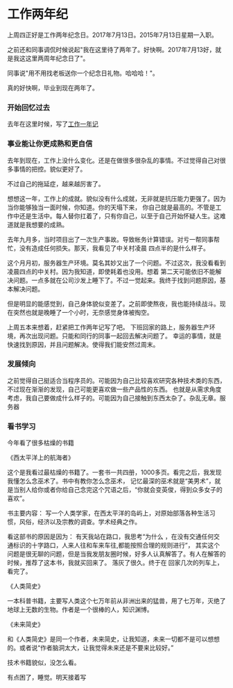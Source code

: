 # 工作两年纪

上周四正好是工作两年纪念日。2017年7月13日。2015年7月13日星期一入职。

之前还和同事调侃时候说起"我在这里待了两年了。好快啊。2017年7月13好，就是我这这里两周年纪念日了"。

同事说"用不用找老板送你一个纪念日礼物。哈哈哈！"。 

真的好快啊，毕业到现在两年了。

### 开始回忆过去

去年在这里时候，写了[工作一年记](http://www.22too.com/blog/the%20day%20is%20work%20a%20years%20day)

### 事业能让你更成熟和更自信

去年到现在，工作上没什么变化。还是在做很多很杂乱的事情。不过觉得自己对很多事情的把控。貌似更好了。

不过自己的拖延症，越来越厉害了。

想想这一年，工作上的成就。貌似没有什么成就，无非就是抗压能力更强了。因为当你能够独当一面时候，你知道。你的天塌下来，
你自己就是最高的。不管是工作中还是生活中。每人替你扛着了，只有你自己，以至于自己开始怀疑人生。这难道就是我想要的成熟。

去年九月多，当时项目出了一次生产事故。导致帐务计算错误。对亏一帮同事帮忙，没有造成任何损失。那天，我看见了中关村凌晨
四点半的是什么样子。

这个月月初，服务器生产环境。莫名其妙又出了一个问题。不过这次，我没看看到凌晨四点的中关村。因为我知道，即使耗着也没用。想着
第二天可能依旧不能解决问题。一点多就在公司沙发上睡下了。不过一觉起来。我终于找到问题原因，基本解决问题。

但是明显的能感觉到，自己身体貌似变差了。之前即使熬夜，我也能持续战斗。现在突然也就是晚睡了一个小时，无奈感觉身体被掏空。

上周五本来想着，赶紧把工作两年记写了吧。 下班回家的路上，服务器生产环境，再次出现问题。只能和同行的同事一起回去解决问题了。
幸运的事情，就是快速找到原因，并且问题解决。使得我们能安然过周末。

### 发展倾向

之前觉得自己挺适合当程序员的。可能因为自己比较喜欢研究各种技术类的东西，不过现在渐渐的发现，自己可能更喜欢做一些产品性的东西。
也就是从需求角度考虑，我自己要做成什么样子的。可能因为自己接触到东西太杂了。杂乱无章。服务器

### 看书学习

今年看了很多枯燥的书籍 

《西太平洋上的航海者》 

这个是我看过最枯燥的书籍了。一套书一共四册，1000多页。看完之后，我发现我懂怎么念巫术了。书中有教你怎么念巫术，
记忆最深的巫术就是“美男术”，就是当别人给你或者你给自己念完这个咒语之后，“你就会变英俊，得到众多女子的喜欢”。

书主要内容： 写一个人类学家，在西太平洋的岛屿上，对原始部落各种生活习惯，风俗，经济以及宗教的调查。学术经典之作。

看这部书的原因是因为： 有天我站在路口，我思考“为什么 ，在没有交通任何交通标识的十字路口，人来人往和车来车往,都能按照合理的规则进行”，
其实这个问题是很无聊的问题，但是当我发朋友圈时候，好多人认真解答了。有人在解答的时候，推荐了这本书，我就买回来了。 落灰了很久。终于在
回家几次的列车上，看完了。 


《人类简史》

一本科普书籍，主要写人类这个七万年前从非洲出来的猛兽，用了七万年，灭绝了地球上无数的生物。作者是一个很棒的人，知识渊博。

《未来简史》

和《人类简史》是同一个作者，未来简史，让我知道，未来一切都不是可以想想的。或者说“作者脑洞太大，让我觉得未来还是不要来比较好。”


技术书籍貌似，没怎么看。

有点困了，睡觉。明天接着写

